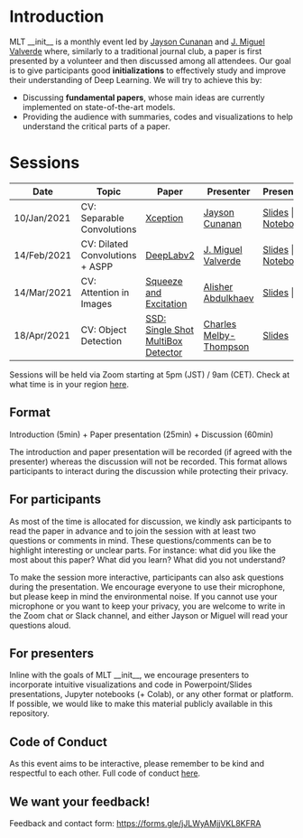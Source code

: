 # Introduction
MLT \_\_init\_\_ is a monthly event led by [Jayson Cunanan](https://www.linkedin.com/in/jayson-cunanan-phd/) and [J. Miguel Valverde](https://twitter.com/jmlipman) where, similarly to a traditional journal club, a paper is first presented by a volunteer and then discussed among all attendees. Our goal is to give participants good **initializations** to effectively study and improve their understanding of Deep Learning. We will try to achieve this by:
* Discussing **fundamental papers**, whose main ideas are currently implemented on state-of-the-art models.
* Providing the audience with summaries, codes and visualizations to help understand the critical parts of a paper.

# Sessions

| Date        | Topic                           | Paper                  | Presenter        | Presentation             | Video |
|-------------|---------------------------------|------------------------|------------------|--------------------------|--------|
| 10/Jan/2021 | CV: Separable Convolutions      | [Xception](https://arxiv.org/abs/1610.02357)               | [Jayson Cunanan](https://www.linkedin.com/in/jayson-cunanan-phd/)    | [Slides](https://github.com/Machine-Learning-Tokyo/__init__/blob/main/session_01/Xception.pptx) &#124; [Notebook](https://github.com/Machine-Learning-Tokyo/__init__/blob/main/session_01/Xception.ipynb) | [![Youtube](https://www.youtube.com/s/desktop/f506bd45/img/favicon_32.png)](https://www.youtube.com/watch?v=GIXDyJnFM5w) |
| 14/Feb/2021 | CV: Dilated Convolutions + ASPP | [DeepLabv2](https://arxiv.org/abs/1606.00915)              | [J. Miguel Valverde](https://www.twitter.com/jmlipman)    | [Slides](https://github.com/Machine-Learning-Tokyo/__init__/blob/main/session_02/DeepLabv2.pptx) &#124; [Notebook](https://github.com/Machine-Learning-Tokyo/__init__/blob/main/session_02/DeepLabv2.ipynb) |  [![Youtube](https://www.youtube.com/s/desktop/f506bd45/img/favicon_32.png)](https://www.youtube.com/watch?v=HTgvG57JFYw) |
| 14/Mar/2021 | CV: Attention in Images         | [Squeeze and Excitation](https://arxiv.org/abs/1709.01507) | [Alisher Abdulkhaev](https://twitter.com/alisher_ai) | [Slides](https://github.com/Machine-Learning-Tokyo/__init__/blob/main/session_03/Squeeze-and-Excitation%20Networks.pdf)  &#124; [PwA](https://github.com/Machine-Learning-Tokyo/papers-with-annotations/blob/master/convolutional-neural-networks/Squeeze-and-Excitation_Networks.pdf) |  [![Youtube](https://www.youtube.com/s/desktop/f506bd45/img/favicon_32.png)](https://www.youtube.com/watch?v=1IYYzglEk0o&t=1s) |
| 18/Apr/2021 | CV: Object Detection | [SSD: Single Shot MultiBox Detector](https://arxiv.org/pdf/1512.02325.pdf) | [Charles Melby-Thompson](https://www.linkedin.com/in/charles-melby-thompson/) | [Slides](https://github.com/Machine-Learning-Tokyo/__init__/blob/main/session_04/ssd.pdf)  |  [![Youtube](https://www.youtube.com/s/desktop/f506bd45/img/favicon_32.png)](https://www.youtube.com/watch?v=F-irLP2k3Dk) |


Sessions will be held via Zoom starting at 5pm (JST) / 9am (CET). Check at what time is in your region [here](https://www.worldtimebuddy.com/japan-tokyo-to-cet).

## Format
Introduction (5min) + Paper presentation (25min) + Discussion (60min)

The introduction and paper presentation will be recorded (if agreed with the presenter) whereas the discussion will not be recorded. This format allows participants to interact during the discussion while protecting their privacy.

## For participants
As most of the time is allocated for discussion, we kindly ask participants to read the paper in advance and to join the session with at least two questions or comments in mind. These questions/comments can be to highlight interesting or unclear parts. For instance: what did you like the most about this paper? What did you learn? What did you not understand?

To make the session more interactive, participants can also ask questions during the presentation. We encourage everyone to use their microphone, but please keep in mind the environmental noise. If you cannot use your microphone or you want to keep your privacy, you are welcome to write in the Zoom chat or Slack channel, and either Jayson or Miguel will read your questions aloud.


## For presenters
Inline with the goals of MLT \_\_init\_\_, we encourage presenters to incorporate intuitive visualizations and code in Powerpoint/Slides presentations, Jupyter notebooks (+ Colab), or any other format or platform. If possible, we would like to make this material publicly available in this repository.

## Code of Conduct
As this event aims to be interactive, please remember to be kind and respectful to each other. Full code of conduct [here](https://mltokyo.ai/about).

## We want your feedback!
Feedback and contact form: https://forms.gle/jJLWyAMjjVKL8KFRA
